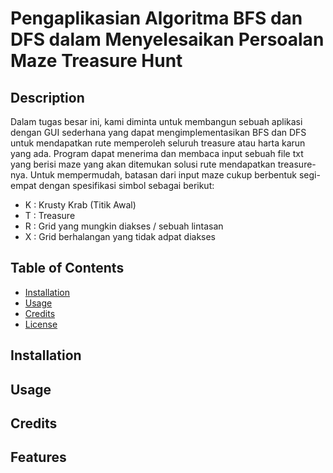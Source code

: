 # Pengaplikasian Algoritma BFS dan DFS dalam Menyelesaikan Persoalan Maze Treasure Hunt

## Description
Dalam tugas besar ini, kami diminta untuk membangun sebuah aplikasi dengan GUI sederhana yang dapat mengimplementasikan BFS dan DFS untuk mendapatkan rute memperoleh seluruh
treasure atau harta karun yang ada. Program dapat menerima dan membaca input sebuah file txt yang berisi maze yang akan ditemukan solusi rute mendapatkan treasure-nya. Untuk mempermudah, batasan dari input maze cukup berbentuk segi-empat dengan spesifikasi simbol sebagai berikut:
- K : Krusty Krab (Titik Awal)
- T : Treasure
- R : Grid yang mungkin diakses / sebuah lintasan
- X : Grid berhalangan yang tidak adpat diakses

## Table of Contents

- [Installation](#installation)
- [Usage](#usage)
- [Credits](#credits)
- [License](#license)

## Installation

<!-- Klon,, Dependencies -->

## Usage

<!-- Provide instructions and examples for use. Include screenshots as needed.

To add a screenshot, create an `assets/images` folder in your repository and upload your screenshot to it. Then, using the relative filepath, add it to your README using the following syntax:

    ```md
    ![alt text](assets/images/screenshot.png)
    ``` -->

## Credits

<!-- Buat tabel -->

## Features

<!-- If your project has a lot of features, list them here. -->